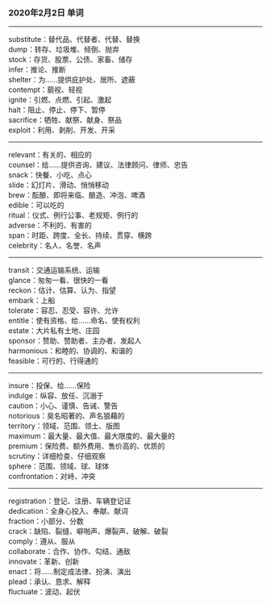 ### 2020年2月2日 单词
- - -
substitute：替代品、代替者、代替、替换  
dump：转存、垃圾堆、倾倒、抛弃  
stock：存货、股票、公债、家畜、储存  
infer：推论、推断  
shelter：为……提供庇护处、居所、遮蔽  
contempt：藐视、轻视  
ignite：引燃、点燃、引起、激起  
halt：阻止、停止、停下、暂停  
sacrifice：牺牲、献祭、献身、祭品  
exploit：利用、剥削、开发、开采  
- - -
relevant：有关的、相应的  
counsel：给……提供咨询、建议、法律顾问、律师、忠告  
snack：快餐、小吃、点心  
slide：幻灯片、滑动、悄悄移动  
brew：酝酿、即将来临、酿造、冲泡、啤酒  
edible：可以吃的  
ritual：仪式、例行公事、老规矩、例行的  
adverse：不利的、有害的  
span：时距、跨度、全长、持续、贯穿、横跨  
celebrity：名人、名誉、名声  
- - -
transit：交通运输系统、运输  
glance：匆匆一看、很快的一看  
reckon：估计、估算、认为、指望  
embark：上船  
tolerate：容忍、忍受、容许、允许  
entitle：使有资格、给……命名、使有权利  
estate：大片私有土地、庄园  
sponsor：赞助、赞助者、主办者、发起人  
harmonious：和睦的、协调的、和谐的  
feasible：可行的、行得通的  
- - -
insure：投保、给……保险  
indulge：纵容、放任、沉溺于  
caution：小心、谨慎、告诫、警告  
notorious：臭名昭著的、声名狼藉的  
territory：领域、范围、领土、版图  
maximum：最大量、最大值、最大限度的、最大量的  
premium：保险费、额外费用、售价高的、优质的  
scrutiny：详细检查、仔细观察  
sphere：范围、领域、球、球体  
confrontation：对峙、冲突  
- - -
registration：登记、注册、车辆登记证  
dedication：全身心投入、奉献、献词  
fraction：小部分、分数  
crack：缺陷、裂缝、噼啪声、爆裂声、破解、破裂  
comply：遵从、服从  
collaborate：合作、协作、勾结、通敌  
innovate：革新、创新  
enact：将……制定成法律、扮演、演出  
plead：承认、恳求、解释  
fluctuate：波动、起伏